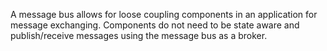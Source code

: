 A message bus allows for loose coupling components in an application for message exchanging. Components do not need to be state aware and publish/receive messages using the message bus as a broker.